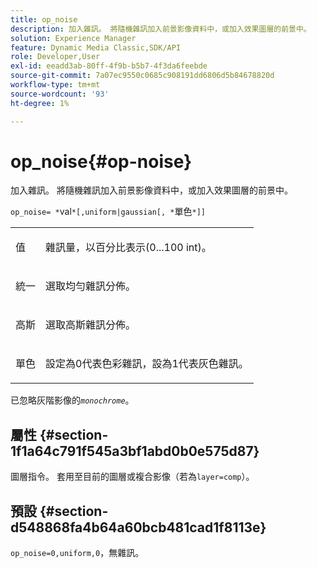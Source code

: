 ```yaml
---
title: op_noise
description: 加入雜訊。 將隨機雜訊加入前景影像資料中，或加入效果圖層的前景中。
solution: Experience Manager
feature: Dynamic Media Classic,SDK/API
role: Developer,User
exl-id: eeadd3ab-80ff-4f9b-b5b7-4f3da6feebde
source-git-commit: 7a07ec9550c0685c908191dd6806d5b84678820d
workflow-type: tm+mt
source-wordcount: '93'
ht-degree: 1%

---
```


# op_noise{#op-noise}

加入雜訊。 將隨機雜訊加入前景影像資料中，或加入效果圖層的前景中。

`op_noise= *`val`*[,uniform|gaussian[, *`單色`*]]`

<table id="table_40675464E5824D52BF392ECCE2DDC03C"> 
 <tbody> 
  <tr> 
   <td colname="col1"> <p><span class="codeph">值</span> </p> </td> 
   <td colname="col2"> <p>雜訊量，以百分比表示(0...100 int)。 </p> </td> 
  </tr> 
  <tr> 
   <td colname="col1"> <p><span class="codeph">統一</span> </p> </td> 
   <td colname="col2"> <p>選取均勻雜訊分佈。 </p> </td> 
  </tr> 
  <tr> 
   <td colname="col1"> <p><span class="codeph">高斯</span> </p> </td> 
   <td colname="col2"> <p>選取高斯雜訊分佈。 </p> </td> 
  </tr> 
  <tr> 
   <td colname="col1"> <p><span class="varname">單色</span> </p> </td> 
   <td colname="col2"> <p>設定為0代表色彩雜訊，設為1代表灰色雜訊。 </p> </td> 
  </tr> 
 </tbody> 
</table>

已忽略灰階影像的&#x200B;*`monochrome`*。

## 屬性 {#section-1f1a64c791f545a3bf1abd0b0e575d87}

圖層指令。 套用至目前的圖層或複合影像（若為`layer=comp`）。

## 預設 {#section-d548868fa4b64a60bcb481cad1f8113e}

`op_noise=0,uniform,0`，無雜訊。
